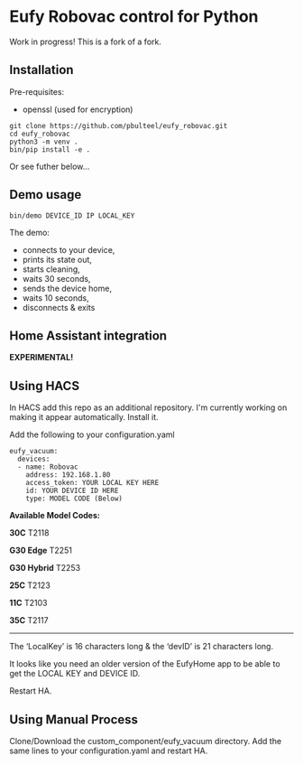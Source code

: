 # Eufy Robovac control for Python

Work in progress! This is a fork of a fork. 

## Installation
Pre-requisites:
* openssl (used for encryption)

```
git clone https://github.com/pbulteel/eufy_robovac.git
cd eufy_robovac
python3 -m venv .
bin/pip install -e .
```
Or see futher below...

## Demo usage
```
bin/demo DEVICE_ID IP LOCAL_KEY
```

The demo:
* connects to your device,
* prints its state out,
* starts cleaning,
* waits 30 seconds,
* sends the device home,
* waits 10 seconds,
* disconnects & exits

## Home Assistant integration

**EXPERIMENTAL!**

## Using HACS
In HACS add this repo as an additional repository. I'm currently working on making it appear automatically. Install it. 

Add the following to your configuration.yaml
```
eufy_vacuum:
  devices:
  - name: Robovac
    address: 192.168.1.80
    access_token: YOUR LOCAL KEY HERE
    id: YOUR DEVICE ID HERE
    type: MODEL CODE (Below)
```

**Available Model Codes:**

**30C** T2118 

**G30 Edge** T2251 

**G30 Hybrid** T2253 

**25C** T2123 

**11C** T2103 
   
**35C** T2117 

---

The ‘LocalKey’ is 16 characters long & the ‘devID’ is 21 characters long.

It looks like you need an older version of the EufyHome app to be able to get the LOCAL KEY and DEVICE ID. 

<Update with somewhat accurate instructions to gain the required info>


Restart HA.

## Using Manual Process

Clone/Download the custom_component/eufy_vacuum directory. Add the same lines to your configuration.yaml and restart HA.
